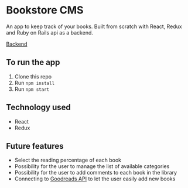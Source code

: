 # Bookstore CMS
An app to keep track of your books.
Built from scratch with React, Redux and Ruby on Rails api as a backend.

[Backend](https://github.com/YellowPipe/bookstore-api)

## To run the app

1. Clone this repo
2. Run `npm install`
3. Run `npm start`


## Technology used

* React
* Redux

## Future features

*  Select the reading percentage of each book
* Possibility for the user to manage the list of available categories
* Possibility for the user to add comments to each book in the library
* Connecting to [Goodreads API](https://www.goodreads.com/api) to let the user easily add new books
